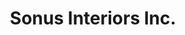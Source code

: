 ---
title: "Sonus Interiors Inc."
url: /golden-valley/sonus-interiors-inc/
shop: interior decoration
---